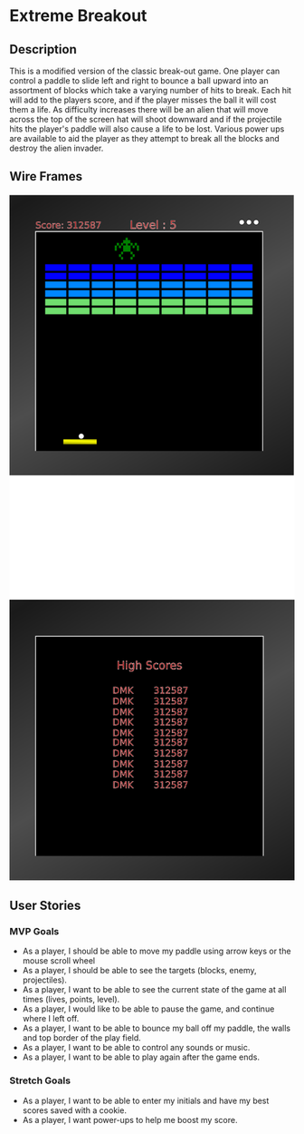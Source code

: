 # Extreme Breakout

## Description
This is a modified version of the classic break-out game. One player can control a paddle to slide left and right to bounce a ball upward into an assortment of blocks which take a varying number of hits to break. Each hit will add to the players score, and if the player misses the ball it will cost them a life. As difficulty increases there will be an alien that will move across the top of the screen hat will shoot downward and if the projectile hits the player's paddle will also cause a life to be lost. Various power ups are available to aid the player as they attempt to break all the blocks and destroy the alien invader.

## Wire Frames
<img src="./assets/game_screen.png">
<img src="./assets/high_scores.png">

## User Stories
### MVP Goals
- As a player, I should be able to move my paddle using arrow keys or the mouse scroll wheel
- As a player, I should be able to see the targets (blocks, enemy, projectiles).
- As a player, I want to be able to see the current state of the game at all times (lives, points, level).
- As a player, I would like to be able to pause the game, and continue where I left off.
- As a player, I want to be able to bounce my ball off my paddle, the walls and top border of the play field.
- As a player, I want to be able to control any sounds or music.
- As a player, I want to be able to play again after the game ends.

### Stretch Goals
- As a player, I want to be able to enter my initials and have my best scores saved with a cookie.
- As a player, I want power-ups to help me boost my score.
